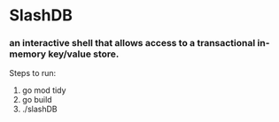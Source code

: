 <H1>SlashDB</H1>
<H3>an interactive shell that allows access to a transactional in-memory key/value store.</H3>

Steps to run:
1. go mod tidy
2. go build
3. ./slashDB

